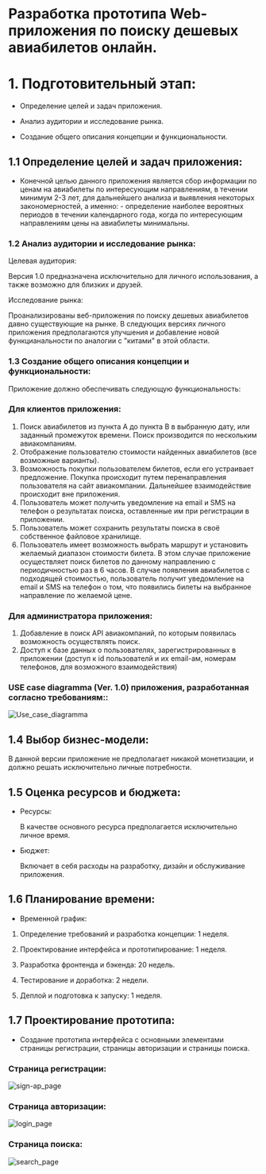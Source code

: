 # Разработка прототипа Web-приложения по поиску дешевых авиабилетов онлайн.

# 1. Подготовительный этап:

* Определение целей и задач приложения.

* Анализ аудитории и исследование рынка.
 
* Создание общего описания концепции и функциональности.


## 1.1 Определение целей и задач приложения:

* Конечной целью данного приложения является сбор информации по ценам на авиабилеты по интересующим направлениям, в течении минимум 2-3 лет, для дальнейшего анализа и выявления некоторых закономерностей, а именно: - определение наиболее вероятных периодов в течении календарного года, когда по интересующим направлениям цены на авиабилеты минимальны. 

### 1.2 Анализ аудитории и исследование рынка:

Целевая аудитория:

Версия 1.0 предназначена исключительно для личного использования, а также возможно для близких  и друзей. 

Исследование рынка:

Проанализированы веб-приложения по поиску дешевых авиабилетов давно существующие на рынке. В следующих версиях личного приложения предполагаются улучшения и добавление новой функцианальности по аналогии с "китами" в этой области.

### 1.3 Создание общего описания концепции и функциональности:


Приложение должно обеспечивать следующую функциональность:

### Для клиентов приложения:

1. Поиск авиабилетов из пункта A до пункта B в выбранную дату, или заданный промежуток времени. Поиск производится по нескольким авиакомпаниям.
2. Отображение пользователю стоимости найденных авиабилетов (все возможные варианты).
3. Возможность покупки пользователем билетов, если его устраивает предложение. Покупка происходит путем перенаправления пользователя на сайт авиакомпании. Дальнейшее взаимодействие происходит вне приложения.
4. Пользователь может получить уведомление на email и SMS на телефон о результатах поиска, оставленные им при регистрации в приложении.
5. Пользователь может сохранить результаты поиска в своё собственное файловое хранилище.
6. Пользователь имеет возможность выбрать маршрут и установить желаемый диапазон стоимости билета. В этом случае приложение осуществляет поиск билетов по данному направлению с периодичностью раз в 6 часов. В случае появления авиабилетов с подходящей стоимостью, пользователь получит уведомление на email и SMS на телефон о том, что появились билеты на выбранное направление по желаемой цене.

### Для администратора приложения:

1. Добавление в поиск API авиакомпаний, по которым появилась возможность осуществлять поиск.
2. Доступ к базе данных о пользователях, зарегистрированных в приложении (доступ к id пользователй и их email-ам, номерам телефонов,  для возможного взаимодействия)


### USE case diagramma (Ver. 1.0) приложения, разработанная согласно требованиям::


![Use_case_diagramma](/HomeWork_7/src/main/java/Sourse/UseCaseDiagramma_Web-app_SearchAviaTickets.png)



## 1.4 Выбор бизнес-модели:

В данной версии приложение не предполагает никакой монетизации, и должно решать исключительно личные потребности.

## 1.5 Оценка ресурсов и бюджета:

* Ресурсы:

   В качестве основного ресурса предполагается  исключительно личное время.

* Бюджет:

    Включает в себя  расходы на разработку, дизайн и обслуживание приложения.


## 1.6 Планирование времени:

* Временной график:

1. Определение требований и разработка концепции: 1 неделя.

2. Проектирование интерфейса и прототипирование: 1 неделя.

3. Разработка фронтенда и бэкенда: 20 недель.

4. Тестирование и доработка: 2 недели.

5. Деплой и подготовка к запуску: 1 неделя.



## 1.7 Проектирование прототипа:

* Создание прототипа интерфейса с основными элементами страницы регистрации, страницы авторизации и страницы поиска.




### Страница регистрации:

![sign-ap_page](/HomeWork_7/src/main/java/Sourse/registr_page.png)

### Страница авторизации:

![login_page](/HomeWork_7/src/main/java/Sourse/login_page.png)

### Страница поиска:

![search_page](/HomeWork_7/src/main/java/Sourse/search_page.png)






